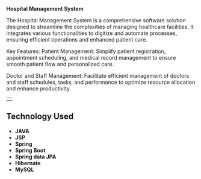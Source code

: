 
**Hospital Management System**

The Hospital Management System is a comprehensive software solution designed to streamline the complexities of managing healthcare facilities. It integrates various functionalities to digitize and automate processes, ensuring efficient operations and enhanced patient care.

Key Features:
Patient Management: Simplify patient registration, appointment scheduling, and medical record management to ensure smooth patient flow and personalized care.

Doctor and Staff Management: Facilitate efficient management of doctors and staff schedules, tasks, and performance to optimize resource allocation and enhance productivity.





<table>
<tr>
<td>

  </td>
</tr>

</table>

## Technology Used

- **JAVA**
- **JSP**
- **Spring**
- **Spring Boot**
- **Spring data JPA**
- **Hibernate**
- **MySQL**
